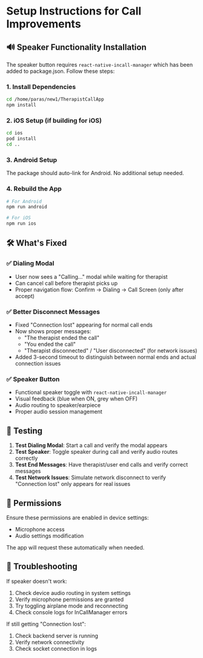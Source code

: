 # Setup Instructions for Call Improvements

## 🔊 Speaker Functionality Installation

The speaker button requires `react-native-incall-manager` which has been added to package.json. Follow these steps:

### 1. Install Dependencies
```bash
cd /home/paras/new1/TherapistCallApp
npm install
```

### 2. iOS Setup (if building for iOS)
```bash
cd ios
pod install
cd ..
```

### 3. Android Setup
The package should auto-link for Android. No additional setup needed.

### 4. Rebuild the App
```bash
# For Android
npm run android

# For iOS  
npm run ios
```

## 🛠️ What's Fixed

### ✅ **Dialing Modal**
- User now sees a "Calling..." modal while waiting for therapist
- Can cancel call before therapist picks up
- Proper navigation flow: Confirm → Dialing → Call Screen (only after accept)

### ✅ **Better Disconnect Messages**
- Fixed "Connection lost" appearing for normal call ends
- Now shows proper messages:
  - "The therapist ended the call"
  - "You ended the call" 
  - "Therapist disconnected" / "User disconnected" (for network issues)
- Added 3-second timeout to distinguish between normal ends and actual connection issues

### ✅ **Speaker Button**
- Functional speaker toggle with `react-native-incall-manager`
- Visual feedback (blue when ON, grey when OFF)
- Audio routing to speaker/earpiece
- Proper audio session management

## 🧪 Testing

1. **Test Dialing Modal**: Start a call and verify the modal appears
2. **Test Speaker**: Toggle speaker during call and verify audio routes correctly
3. **Test End Messages**: Have therapist/user end calls and verify correct messages
4. **Test Network Issues**: Simulate network disconnect to verify "Connection lost" only appears for real issues

## 📱 Permissions

Ensure these permissions are enabled in device settings:
- Microphone access
- Audio settings modification

The app will request these automatically when needed.

## 🐛 Troubleshooting

If speaker doesn't work:
1. Check device audio routing in system settings
2. Verify microphone permissions are granted
3. Try toggling airplane mode and reconnecting
4. Check console logs for InCallManager errors

If still getting "Connection lost":
1. Check backend server is running
2. Verify network connectivity
3. Check socket connection in logs